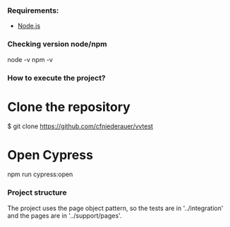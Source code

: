 ### Requirements:
- [Node.js](https://nodejs.org/en/)

### Checking version node/npm
 
 node -v
 npm -v

### How to execute the project?

# Clone the repository
 $ git clone https://github.com/cfniederauer/vvtest

# Open Cypress
 
 npm run cypress:open

### Project structure

 The project uses the page object pattern, so the tests are in '../integration' and the pages are in '../support/pages'.